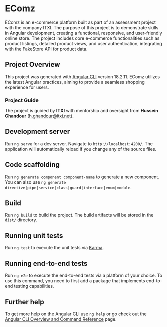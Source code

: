 # EComz

EComz is an e-commerce platform built as part of an assessment project with the company ITXI. The purpose of this project is to demonstrate skills in Angular development, creating a functional, responsive, and user-friendly online store. The project includes core e-commerce functionalities such as product listings, detailed product views, and user authentication, integrating with the FakeStore API for product data.

## Project Overview

This project was generated with [Angular CLI](https://github.com/angular/angular-cli) version 18.2.11. EComz utilizes the latest Angular practices, aiming to provide a seamless shopping experience for users.

### Project Guide

The project is guided by **ITXI** with mentorship and oversight from **Hussein Ghandour** (h.ghandour@itxi.net).


## Development server

Run `ng serve` for a dev server. Navigate to `http://localhost:4200/`. The application will automatically reload if you change any of the source files.

## Code scaffolding

Run `ng generate component component-name` to generate a new component. You can also use `ng generate directive|pipe|service|class|guard|interface|enum|module`.

## Build

Run `ng build` to build the project. The build artifacts will be stored in the `dist/` directory.

## Running unit tests

Run `ng test` to execute the unit tests via [Karma](https://karma-runner.github.io).

## Running end-to-end tests

Run `ng e2e` to execute the end-to-end tests via a platform of your choice. To use this command, you need to first add a package that implements end-to-end testing capabilities.

## Further help

To get more help on the Angular CLI use `ng help` or go check out the [Angular CLI Overview and Command Reference](https://angular.dev/tools/cli) page.
